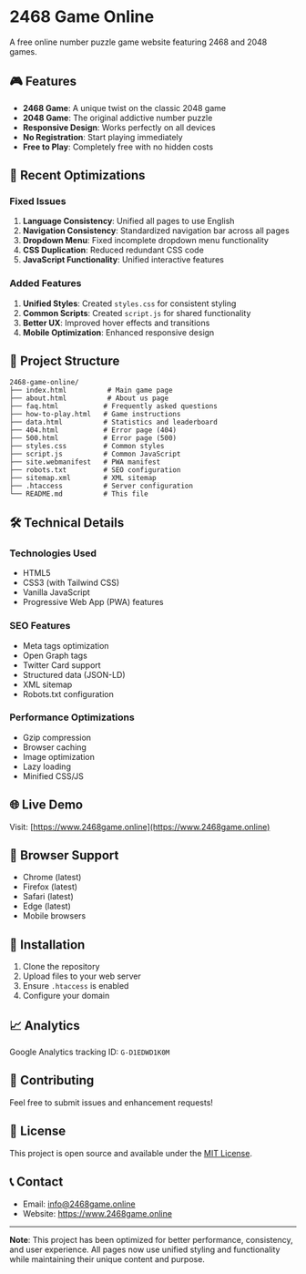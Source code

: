 # 2468 Game Online

A free online number puzzle game website featuring 2468 and 2048 games.

## 🎮 Features

- **2468 Game**: A unique twist on the classic 2048 game
- **2048 Game**: The original addictive number puzzle
- **Responsive Design**: Works perfectly on all devices
- **No Registration**: Start playing immediately
- **Free to Play**: Completely free with no hidden costs

## 🚀 Recent Optimizations

### Fixed Issues
1. **Language Consistency**: Unified all pages to use English
2. **Navigation Consistency**: Standardized navigation bar across all pages
3. **Dropdown Menu**: Fixed incomplete dropdown menu functionality
4. **CSS Duplication**: Reduced redundant CSS code
5. **JavaScript Functionality**: Unified interactive features

### Added Features
1. **Unified Styles**: Created `styles.css` for consistent styling
2. **Common Scripts**: Created `script.js` for shared functionality
3. **Better UX**: Improved hover effects and transitions
4. **Mobile Optimization**: Enhanced responsive design

## 📁 Project Structure

```
2468-game-online/
├── index.html          # Main game page
├── about.html          # About us page
├── faq.html           # Frequently asked questions
├── how-to-play.html   # Game instructions
├── data.html          # Statistics and leaderboard
├── 404.html           # Error page (404)
├── 500.html           # Error page (500)
├── styles.css         # Common styles
├── script.js          # Common JavaScript
├── site.webmanifest   # PWA manifest
├── robots.txt         # SEO configuration
├── sitemap.xml        # XML sitemap
├── .htaccess          # Server configuration
└── README.md          # This file
```

## 🛠️ Technical Details

### Technologies Used
- HTML5
- CSS3 (with Tailwind CSS)
- Vanilla JavaScript
- Progressive Web App (PWA) features

### SEO Features
- Meta tags optimization
- Open Graph tags
- Twitter Card support
- Structured data (JSON-LD)
- XML sitemap
- Robots.txt configuration

### Performance Optimizations
- Gzip compression
- Browser caching
- Image optimization
- Lazy loading
- Minified CSS/JS

## 🌐 Live Demo

Visit: [https://www.2468game.online](https://www.2468game.online)

## 📱 Browser Support

- Chrome (latest)
- Firefox (latest)
- Safari (latest)
- Edge (latest)
- Mobile browsers

## 🔧 Installation

1. Clone the repository
2. Upload files to your web server
3. Ensure `.htaccess` is enabled
4. Configure your domain

## 📈 Analytics

Google Analytics tracking ID: `G-D1EDWD1K0M`

## 🤝 Contributing

Feel free to submit issues and enhancement requests!

## 📄 License

This project is open source and available under the [MIT License](LICENSE).

## 📞 Contact

- Email: info@2468game.online
- Website: https://www.2468game.online

---

**Note**: This project has been optimized for better performance, consistency, and user experience. All pages now use unified styling and functionality while maintaining their unique content and purpose. 